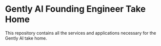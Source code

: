 # Gently AI Founding Engineer Take Home

This repository contains all the services and applications necessary for the Gently AI take home.
